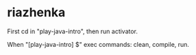 # riazhenka

First cd in "play-java-intro", then run activator. 

When "[play-java-intro] $" exec commands: clean, compile, run.